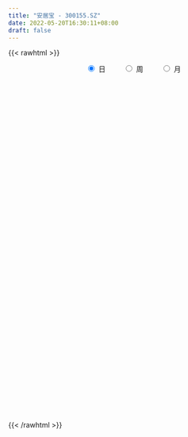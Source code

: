 ```yaml
---
title: "安居宝 - 300155.SZ"
date: 2022-05-20T16:30:11+08:00
draft: false
---
```

{{< rawhtml >}}
    <div style="text-align: center">
        <label style="padding: 1rem;"><input style="margin-right: .5rem" type="radio" name="period" value="D" checked onclick="period_change(this)">日</label>
        <label style="padding: 1rem;"><input style="margin-right: .5rem" type="radio" name="period" value="W" onclick="period_change(this)">周</label>
        <label style="padding: 1rem;"><input style="margin-right: .5rem" type="radio" name="period" value="M" onclick="period_change(this)">月</label>
    </div>
    <div id="chart" style="height: 700px;"></div> 
    <script type="text/javascript">
        const D_v = [57751.0,81426.78,64930.86,114203.27,86496.64,54710.0,44353.0,34879.56,78080.14,72686.0,58652.01,92417.17,85368.09,66142.0,47494.19,42449.63,61059.0,38392.52,54646.56,28686.56,47638.2,59276.23,89429.85,80877.7,136347.71,186581.29,125232.92,140850.24,121428.1,130361.52,85203.5,74372.62,77556.01,60577.04,64632.27,72877.63,79712.5,52461.68,53386.52,48295.1,43969.03,74801.59,96300.0,96854.07,121033.61,79101.15,132791.77,102451.82,155078.28,126963.71,229884.35,222835.74,270823.61,220479.15,531638.73,513896.41,493412.36,425028.34,273374.96,255426.6,186051.71,171099.27,159497.54,123657.02,125055.63,158560.73,205796.02,206231.53,129738.53,143461.03,93887.82,92218.44,84624.63,80809.13,102459.0,58048.0,83327.16,160422.32,97842.13,81337.65,89698.0,72445.73,64573.99,59011.18,58336.82,74738.61,56689.01,70477.8,60231.03,81984.26,71261.03,62314.48,49573.0,35732.0,46092.01,35340.0,47190.54,25537.57,81294.91,64873.7,60267.08,43890.94,117454.23,182838.84,99079.18,86862.43,58972.46,58164.03,69380.09,76491.51,48842.0,29265.54,104967.0,63440.52,31706.71,29141.08,25399.63,32442.0,20724.09,25888.12,50607.0,31213.51,41482.67,38821.62,39671.0,42809.01,45670.01,48001.12,41942.76,42024.0,33244.82,38828.18,43405.37,44772.98,42062.93,56739.0,36851.5,62158.69,89689.37,52804.51,47844.0,46863.61,44955.73,45784.0,63692.0,40584.01,48760.0,60044.01,42738.0,68519.59,54906.08,58363.0,60088.06,71353.9,132444.86,76979.72,38448.57,116321.56,91563.54,111314.1,73271.51,104076.48,85204.49,64006.57,120605.05,71641.07,59656.8,67993.03,83548.58,61233.29,79844.54,74498.18,80832.37,74869.0,57462.0,75894.0,75017.56,40268.0,40491.0,42506.0,37904.49,33321.0,34112.0,39893.05,51966.0,21568.0,27380.07,22882.17,32380.89,24889.06,30977.11,27613.0,25860.46,48894.0,39795.05,27001.08,18941.0,21655.0,28629.92,26099.03,25276.32,28661.93,38312.57,24546.33,33888.02,23027.34,31427.01,47430.2,44643.86,31616.04,30320.47,67922.49,64071.96,39758.66,25065.55,40383.14,32883.64,22451.09,56480.64,31120.14,30837.0,39677.0,41325.0,29004.0,13436.0,13160.0,11904.0,14396.0,9954.0,7465.0,11366.0,21228.14,13085.6,27381.87,24999.0,33482.3,67986.58,51865.16,47104.42,37143.62,27223.57,28928.0,88010.14,56545.42,23014.01,22842.14,28269.56,28320.0,23962.0,26897.04]
const D_histogram = [0.0,0.0101470085,0.0159519069,0.0320133411,0.026312772,0.0281432557,0.0250251243,0.0163717741,0.0211558486,0.0220080764,0.0215774161,0.0298248949,0.0265208554,0.0141875384,0.0094959934,0.0041259227,-0.0122718605,-0.0244832052,-0.0352891601,-0.0356328739,-0.0318725316,-0.0243879726,-0.0104386781,-0.0001648088,0.0091817074,0.0359432125,0.0383119292,0.0302856392,0.0326882771,0.0388744051,0.0310646458,0.0231174295,0.0033226187,-0.0113807516,-0.0220961915,-0.0175746352,-0.0349704513,-0.0440522006,-0.0384118968,-0.0320485173,-0.0274069915,-0.0227491875,-0.0131680872,-0.0028879346,0.0092125801,0.0090352034,0.0177435801,0.0117409504,0.0197800137,0.0265809849,0.0430378452,0.0530988624,0.0744570669,0.0684216093,0.1149380304,0.1565928013,0.1633037401,0.1333486751,0.1008237337,0.0496561347,0.0219198012,0.0045301661,-0.0214275066,-0.0315624018,-0.0420256644,-0.0616231044,-0.052592703,-0.0412886836,-0.0328871344,-0.0547500362,-0.0643169315,-0.0802068872,-0.0971296993,-0.0874261436,-0.0760211736,-0.0716325095,-0.0780900924,-0.0978493356,-0.1017126121,-0.0907110253,-0.0905458785,-0.0867642611,-0.0730582755,-0.057512924,-0.0446894061,-0.0232932518,-0.0109941761,-0.0094838896,-0.0052207134,0.00566175,0.0169187903,0.008636635,-0.0012670038,-0.0059213144,0.0006301545,-0.0046468088,0.0008185598,0.0025178184,0.0164397983,0.0251301042,0.0344956979,0.03541867,0.0481516297,0.0707005139,0.0763606331,0.0575627382,0.0523690254,0.0411769912,0.01714553,-0.0143509212,-0.0335262394,-0.0387918822,-0.0719890067,-0.1022815947,-0.1206362711,-0.1181460029,-0.1037281457,-0.09894629,-0.0849130081,-0.0649850488,-0.0409826091,-0.0213347937,-0.000292304,0.0179692182,0.030298546,0.0464906052,0.0615962672,0.0648779161,0.0725539594,0.0702912119,0.0713300815,0.0678395394,0.060900233,0.0558533339,0.0540443546,0.0414729597,0.0259112623,0.0264627834,0.0376627087,0.0382712952,0.0340368347,0.0179767736,0.0023255206,-0.0097016287,-0.0175283118,-0.0203574559,-0.0198595321,-0.0134280449,-0.0067749424,0.0060655057,0.0125244704,0.0197219228,0.0282363455,0.0274928737,0.0273048116,0.007629019,-0.0041019568,0.0050872703,0.0147702097,0.0242213384,0.0304238171,0.0399392083,0.0432831073,0.043761244,0.0397656646,0.0375521038,0.0269132779,0.0248917325,0.0251296878,0.0126742188,0.0177756952,0.0029411042,0.003823518,-0.0142158748,-0.0265444412,-0.0479884977,-0.0892286977,-0.1047735956,-0.1184757257,-0.1153564636,-0.1035090048,-0.0846614969,-0.0603070208,-0.0432127832,-0.0333812699,-0.0247121331,-0.0165315014,-0.0064955121,-0.0002751558,0.0070572414,0.0191534195,0.0182414476,0.0232223365,0.0092465392,-0.001859496,-0.010580385,-0.0096669128,-0.0046551923,-0.0011559417,-0.0032527161,-0.0068251107,-0.0181395119,-0.0355865195,-0.0373744937,-0.0342741895,-0.0377670621,-0.0572485853,-0.0409273855,-0.032922337,-0.0170725829,-0.0028414675,0.0160173407,0.032284344,0.0389805853,0.0417908923,0.0495811199,0.0421023373,0.0374746814,0.0418111766,0.0361273663,0.0390566984,0.0337402935,0.0177138243,-0.0067784516,-0.0135795504,-0.0248591028,-0.0261723552,-0.0345121383,-0.03333846,-0.0268256461,-0.0261811098,-0.0374851081,-0.0453893797,-0.0774483808,-0.1074737528,-0.1133457222,-0.12074342,-0.0965255846,-0.0637521094,-0.0367615101,-0.0115357273,0.0100114647,0.0153370967,0.0267738271,0.0337222007,0.0361399009,0.0329560462,0.0352875079,0.0395968633,0.0461061246]
const D_fast = [0.0,0.0126837607,0.0224766357,0.0465414053,0.0474190292,0.0562853268,0.0594234764,0.0548630698,0.0649361065,0.0712903534,0.0762540471,0.0919577496,0.0952839239,0.0864974916,0.0841799449,0.0798413549,0.0603756066,0.0420434606,0.0224152157,0.0131632834,0.0089554928,0.0103430586,0.0216826836,0.0319153507,0.0435572938,0.079304602,0.091251301,0.0907964208,0.101371128,0.1172758573,0.1172322593,0.1150644005,0.0961002443,0.0785516862,0.0623121984,0.0624400959,0.036301667,0.0162068675,0.0122441971,0.0105954473,0.0083852252,0.0073557323,0.0136448108,0.0232029798,0.0376066395,0.0396880637,0.0528323354,0.0497649433,0.06274901,0.0761952274,0.103411549,0.1267472819,0.1667197531,0.1777896978,0.2530406265,0.3338435978,0.3813804716,0.3847625753,0.3774435674,0.338690002,0.3164336188,0.3001765253,0.2688619759,0.2508364802,0.2298668015,0.1948635854,0.1907458111,0.1917276596,0.1919074251,0.1563570144,0.1307108861,0.0947692086,0.0535639717,0.0414109915,0.0338106681,0.0202912049,-0.0056889012,-0.0499104783,-0.0792019078,-0.0908780774,-0.1133494002,-0.131258848,-0.1358174313,-0.1346503108,-0.1329991444,-0.117426303,-0.1078757714,-0.1087364573,-0.1057784595,-0.0934805585,-0.0779938206,-0.0841168172,-0.0943372069,-0.1004718461,-0.0937628387,-0.1002015042,-0.0945314956,-0.0922027824,-0.0741708529,-0.0591980209,-0.0412085027,-0.0314308631,-0.006659996,0.0335640166,0.0583142941,0.0539070837,0.0618056273,0.0609078409,0.0411627622,0.0060785808,-0.0214782974,-0.0364419107,-0.0876362869,-0.1434992735,-0.1920130177,-0.2190592502,-0.2305734295,-0.2505281462,-0.2577231164,-0.2540414193,-0.2402846319,-0.2259705149,-0.2050011012,-0.1822472744,-0.1623433102,-0.1345285996,-0.1040238708,-0.0845227429,-0.0587082097,-0.0433981542,-0.0245267643,-0.0110574216,-0.0027716697,0.0061447647,0.0178468741,0.0156437191,0.0065598373,0.0137270542,0.0343426566,0.044519067,0.0487938151,0.0372279475,0.0221580746,0.0077055181,-0.0045032429,-0.0124217509,-0.0168887102,-0.0138142343,-0.0088548673,0.0055019572,0.0150920395,0.0272199725,0.0427934816,0.0489232283,0.055561369,0.0377928313,0.0250363663,0.0354974109,0.0488729027,0.064379366,0.078187799,0.0976879923,0.1118526681,0.1232711158,0.1292169525,0.1363914177,0.1324809113,0.136682299,0.1432026763,0.1339157619,0.1434611622,0.1293618472,0.1312001405,0.1096067791,0.0906421024,0.0572009214,-0.006346453,-0.0480847498,-0.0914058114,-0.1171256652,-0.1311554576,-0.1334733239,-0.124195603,-0.1179045612,-0.1164183653,-0.1139272619,-0.1098795055,-0.1014673942,-0.0953158268,-0.0862191193,-0.0693345864,-0.0656861964,-0.0548997233,-0.0665638858,-0.078134795,-0.0895007803,-0.0910040363,-0.0871561139,-0.0839458486,-0.0868558021,-0.0921344744,-0.1079837536,-0.1343273911,-0.1454589886,-0.1509272319,-0.16386187,-0.1976555394,-0.191566186,-0.1917917218,-0.1802101134,-0.1666893648,-0.1438262215,-0.1194881323,-0.1030467446,-0.0897887145,-0.0696032069,-0.0665564052,-0.0618153907,-0.0470261014,-0.0436780701,-0.0309845634,-0.027865895,-0.0394639081,-0.0656507969,-0.0758467833,-0.0933411114,-0.1011974525,-0.1181652703,-0.125326207,-0.1255198046,-0.1314205458,-0.152095821,-0.1713474376,-0.2227685339,-0.2796623441,-0.3138707441,-0.3514542969,-0.3513678576,-0.3345324097,-0.316732188,-0.294390337,-0.2703402789,-0.2611803727,-0.2430501855,-0.2276712618,-0.2162185864,-0.2111634294,-0.2000100908,-0.1858015195,-0.1677657271]
const D_slow = [0.0,0.0025367521,0.0065247289,0.0145280641,0.0211062571,0.0281420711,0.0343983521,0.0384912957,0.0437802578,0.0492822769,0.054676631,0.0621328547,0.0687630685,0.0723099531,0.0746839515,0.0757154322,0.0726474671,0.0665266658,0.0577043757,0.0487961573,0.0408280244,0.0347310312,0.0321213617,0.0320801595,0.0343755864,0.0433613895,0.0529393718,0.0605107816,0.0686828509,0.0784014522,0.0861676136,0.091946971,0.0927776256,0.0899324378,0.0844083899,0.0800147311,0.0712721183,0.0602590681,0.0506560939,0.0426439646,0.0357922167,0.0301049198,0.026812898,0.0260909144,0.0283940594,0.0306528603,0.0350887553,0.0380239929,0.0429689963,0.0496142425,0.0603737038,0.0736484194,0.0922626862,0.1093680885,0.1381025961,0.1772507964,0.2180767315,0.2514139002,0.2766198337,0.2890338673,0.2945138176,0.2956463592,0.2902894825,0.282398882,0.2718924659,0.2564866898,0.2433385141,0.2330163432,0.2247945596,0.2111070505,0.1950278177,0.1749760958,0.150693671,0.1288371351,0.1098318417,0.0919237143,0.0724011912,0.0479388573,0.0225107043,-0.000167052,-0.0228035217,-0.0444945869,-0.0627591558,-0.0771373868,-0.0883097383,-0.0941330513,-0.0968815953,-0.0992525677,-0.100557746,-0.0991423085,-0.094912611,-0.0927534522,-0.0930702032,-0.0945505317,-0.0943929931,-0.0955546953,-0.0953500554,-0.0947206008,-0.0906106512,-0.0843281252,-0.0757042007,-0.0668495332,-0.0548116257,-0.0371364973,-0.018046339,-0.0036556544,0.0094366019,0.0197308497,0.0240172322,0.0204295019,0.0120479421,0.0023499715,-0.0156472802,-0.0412176789,-0.0713767466,-0.1009132473,-0.1268452838,-0.1515818563,-0.1728101083,-0.1890563705,-0.1993020228,-0.2046357212,-0.2047087972,-0.2002164926,-0.1926418561,-0.1810192048,-0.165620138,-0.149400659,-0.1312621691,-0.1136893662,-0.0958568458,-0.078896961,-0.0636719027,-0.0497085692,-0.0361974806,-0.0258292406,-0.0193514251,-0.0127357292,-0.003320052,0.0062477718,0.0147569804,0.0192511739,0.019832554,0.0174071468,0.0130250689,0.0079357049,0.0029708219,-0.0003861893,-0.0020799249,-0.0005635485,0.0025675691,0.0074980498,0.0145571362,0.0214303546,0.0282565575,0.0301638122,0.029138323,0.0304101406,0.034102693,0.0401580276,0.0477639819,0.057748784,0.0685695608,0.0795098718,0.0894512879,0.0988393139,0.1055676334,0.1117905665,0.1180729885,0.1212415431,0.125685467,0.126420743,0.1273766225,0.1238226538,0.1171865435,0.1051894191,0.0828822447,0.0566888458,0.0270699144,-0.0017692016,-0.0276464528,-0.048811827,-0.0638885822,-0.074691778,-0.0830370955,-0.0892151287,-0.0933480041,-0.0949718821,-0.0950406711,-0.0932763607,-0.0884880058,-0.083927644,-0.0781220598,-0.075810425,-0.076275299,-0.0789203953,-0.0813371235,-0.0825009216,-0.082789907,-0.083603086,-0.0853093637,-0.0898442417,-0.0987408715,-0.108084495,-0.1166530423,-0.1260948079,-0.1404069542,-0.1506388006,-0.1588693848,-0.1631375305,-0.1638478974,-0.1598435622,-0.1517724762,-0.1420273299,-0.1315796068,-0.1191843268,-0.1086587425,-0.0992900722,-0.088837278,-0.0798054364,-0.0700412618,-0.0616061884,-0.0571777324,-0.0588723453,-0.0622672329,-0.0684820086,-0.0750250974,-0.083653132,-0.091987747,-0.0986941585,-0.1052394359,-0.114610713,-0.1259580579,-0.1453201531,-0.1721885913,-0.2005250219,-0.2307108769,-0.254842273,-0.2707803004,-0.2799706779,-0.2828546097,-0.2803517435,-0.2765174694,-0.2698240126,-0.2613934624,-0.2523584872,-0.2441194757,-0.2352975987,-0.2253983828,-0.2138718517]
const D_data = [['2021-05-11', 5.9726, 6.1416, 5.9527, 6.1614],['2021-05-12', 6.0919, 6.3006, 6.0819, 6.3105],['2021-05-13', 6.2211, 6.3006, 6.2012, 6.3503],['2021-05-14', 6.3204, 6.5093, 6.2409, 6.5291],['2021-05-17', 6.5192, 6.2906, 6.2409, 6.5689],['2021-05-18', 6.2211, 6.3999, 6.2211, 6.4794],['2021-05-19', 6.3801, 6.3602, 6.231, 6.3801],['2021-05-20', 6.3602, 6.2807, 6.231, 6.3602],['2021-05-21', 6.2807, 6.4596, 6.2608, 6.559],['2021-05-24', 6.3602, 6.4496, 6.2807, 6.4695],['2021-05-25', 6.4198, 6.4596, 6.3801, 6.5093],['2021-05-26', 6.4596, 6.6186, 6.4298, 6.6285],['2021-05-27', 6.5987, 6.5192, 6.4993, 6.6583],['2021-05-28', 6.4894, 6.39, 6.3204, 6.5192],['2021-05-31', 6.39, 6.4596, 6.3403, 6.4695],['2021-06-01', 6.45, 6.44, 6.39, 6.49],['2021-06-02', 6.43, 6.25, 6.24, 6.43],['2021-06-03', 6.27, 6.22, 6.22, 6.35],['2021-06-04', 6.25, 6.16, 6.12, 6.26],['2021-06-07', 6.16, 6.24, 6.16, 6.25],['2021-06-08', 6.24, 6.28, 6.17, 6.3],['2021-06-09', 6.24, 6.34, 6.24, 6.4],['2021-06-10', 6.34, 6.47, 6.3, 6.53],['2021-06-11', 6.46, 6.49, 6.4, 6.57],['2021-06-15', 6.56, 6.54, 6.47, 6.82],['2021-06-16', 6.46, 6.88, 6.46, 6.95],['2021-06-17', 6.76, 6.69, 6.58, 6.77],['2021-06-18', 6.5, 6.58, 6.36, 6.63],['2021-06-21', 6.57, 6.73, 6.51, 6.89],['2021-06-22', 6.7, 6.84, 6.57, 6.85],['2021-06-23', 6.85, 6.7, 6.66, 6.87],['2021-06-24', 6.71, 6.69, 6.63, 6.81],['2021-06-25', 6.65, 6.49, 6.45, 6.71],['2021-06-28', 6.49, 6.47, 6.43, 6.55],['2021-06-29', 6.48, 6.45, 6.36, 6.54],['2021-06-30', 6.45, 6.62, 6.42, 6.63],['2021-07-01', 6.67, 6.3, 6.29, 6.67],['2021-07-02', 6.28, 6.31, 6.2, 6.41],['2021-07-05', 6.34, 6.46, 6.31, 6.48],['2021-07-06', 6.45, 6.48, 6.38, 6.54],['2021-07-07', 6.48, 6.47, 6.41, 6.61],['2021-07-08', 6.44, 6.48, 6.32, 6.49],['2021-07-09', 6.42, 6.57, 6.38, 6.62],['2021-07-12', 6.61, 6.63, 6.57, 6.69],['2021-07-13', 6.61, 6.72, 6.59, 6.86],['2021-07-14', 6.73, 6.61, 6.58, 6.75],['2021-07-15', 6.6, 6.76, 6.56, 6.92],['2021-07-16', 6.7, 6.6, 6.57, 6.78],['2021-07-19', 6.53, 6.8, 6.35, 6.82],['2021-07-20', 6.7, 6.85, 6.66, 6.9],['2021-07-21', 6.89, 7.07, 6.85, 7.18],['2021-07-22', 7.1, 7.11, 6.99, 7.35],['2021-07-23', 7.13, 7.4, 7.07, 7.63],['2021-07-26', 7.28, 7.17, 7.04, 7.54],['2021-07-27', 7.22, 8.03, 7.04, 8.6],['2021-07-28', 8.0, 8.34, 7.64, 8.52],['2021-07-29', 8.07, 8.19, 8.01, 8.8],['2021-07-30', 8.02, 7.82, 7.55, 8.11],['2021-08-02', 7.68, 7.75, 7.58, 7.9],['2021-08-03', 7.67, 7.39, 7.28, 7.67],['2021-08-04', 7.4, 7.54, 7.33, 7.65],['2021-08-05', 7.52, 7.6, 7.36, 7.6],['2021-08-06', 7.65, 7.41, 7.3, 7.65],['2021-08-09', 7.37, 7.53, 7.34, 7.57],['2021-08-10', 7.47, 7.48, 7.41, 7.57],['2021-08-11', 7.44, 7.28, 7.17, 7.45],['2021-08-12', 7.26, 7.6, 7.24, 7.65],['2021-08-13', 7.55, 7.68, 7.46, 7.8],['2021-08-16', 7.68, 7.7, 7.56, 7.78],['2021-08-17', 7.71, 7.28, 7.18, 7.71],['2021-08-18', 7.18, 7.33, 7.1, 7.34],['2021-08-19', 7.25, 7.15, 7.04, 7.3],['2021-08-20', 7.15, 7.0, 6.93, 7.16],['2021-08-23', 7.01, 7.26, 7.01, 7.26],['2021-08-24', 7.25, 7.29, 7.1, 7.38],['2021-08-25', 7.27, 7.2, 7.16, 7.28],['2021-08-26', 7.17, 7.01, 6.98, 7.27],['2021-08-27', 6.98, 6.71, 6.6, 7.05],['2021-08-30', 6.67, 6.77, 6.66, 6.9],['2021-08-31', 6.73, 6.9, 6.69, 6.93],['2021-09-01', 6.85, 6.72, 6.64, 6.9],['2021-09-02', 6.7, 6.7, 6.6, 6.73],['2021-09-03', 6.69, 6.8, 6.67, 6.84],['2021-09-06', 6.82, 6.84, 6.75, 6.86],['2021-09-07', 6.84, 6.83, 6.79, 6.89],['2021-09-08', 6.85, 6.99, 6.84, 7.03],['2021-09-09', 6.96, 6.94, 6.88, 6.97],['2021-09-10', 6.9, 6.82, 6.74, 6.95],['2021-09-13', 6.74, 6.85, 6.68, 6.89],['2021-09-14', 6.91, 6.96, 6.82, 7.01],['2021-09-15', 6.99, 7.02, 6.91, 7.09],['2021-09-16', 6.99, 6.78, 6.77, 7.08],['2021-09-17', 6.8, 6.7, 6.6, 6.82],['2021-09-22', 6.67, 6.71, 6.58, 6.72],['2021-09-23', 6.73, 6.84, 6.73, 6.95],['2021-09-24', 6.85, 6.68, 6.65, 6.88],['2021-09-27', 6.77, 6.8, 6.62, 6.83],['2021-09-28', 6.77, 6.76, 6.69, 6.78],['2021-09-29', 6.74, 6.95, 6.66, 7.01],['2021-09-30', 6.94, 6.95, 6.89, 7.0],['2021-10-08', 6.98, 7.02, 6.93, 7.06],['2021-10-11', 7.04, 6.96, 6.88, 7.04],['2021-10-12', 6.91, 7.17, 6.85, 7.29],['2021-10-13', 7.17, 7.43, 7.12, 7.48],['2021-10-14', 7.33, 7.35, 7.18, 7.4],['2021-10-15', 7.33, 7.06, 7.06, 7.33],['2021-10-18', 7.06, 7.21, 6.99, 7.22],['2021-10-19', 7.15, 7.13, 7.01, 7.25],['2021-10-20', 7.09, 6.9, 6.9, 7.15],['2021-10-21', 6.86, 6.66, 6.65, 6.95],['2021-10-22', 6.66, 6.66, 6.64, 6.8],['2021-10-25', 6.66, 6.74, 6.66, 6.77],['2021-10-26', 6.73, 6.24, 6.16, 6.74],['2021-10-27', 6.27, 6.03, 5.95, 6.28],['2021-10-28', 6.0, 5.95, 5.91, 6.05],['2021-10-29', 5.95, 6.06, 5.93, 6.13],['2021-11-01', 6.06, 6.15, 6.03, 6.19],['2021-11-02', 6.16, 5.98, 5.97, 6.19],['2021-11-03', 5.98, 6.05, 5.93, 6.07],['2021-11-04', 6.07, 6.13, 6.0, 6.15],['2021-11-05', 6.13, 6.23, 6.1, 6.36],['2021-11-08', 6.21, 6.24, 6.17, 6.28],['2021-11-09', 6.24, 6.33, 6.17, 6.39],['2021-11-10', 6.28, 6.38, 6.23, 6.43],['2021-11-11', 6.37, 6.38, 6.31, 6.43],['2021-11-12', 6.38, 6.51, 6.35, 6.53],['2021-11-15', 6.51, 6.6, 6.41, 6.64],['2021-11-16', 6.65, 6.53, 6.5, 6.67],['2021-11-17', 6.49, 6.65, 6.49, 6.68],['2021-11-18', 6.66, 6.58, 6.56, 6.73],['2021-11-19', 6.57, 6.66, 6.53, 6.71],['2021-11-22', 6.7, 6.64, 6.59, 6.7],['2021-11-23', 6.57, 6.61, 6.53, 6.68],['2021-11-24', 6.63, 6.64, 6.53, 6.67],['2021-11-25', 6.65, 6.7, 6.61, 6.8],['2021-11-26', 6.71, 6.56, 6.48, 6.78],['2021-11-29', 6.54, 6.47, 6.45, 6.63],['2021-11-30', 6.52, 6.65, 6.5, 6.72],['2021-12-01', 6.67, 6.84, 6.59, 6.9],['2021-12-02', 6.86, 6.77, 6.72, 6.89],['2021-12-03', 6.83, 6.73, 6.7, 6.84],['2021-12-06', 6.72, 6.55, 6.5, 6.77],['2021-12-07', 6.61, 6.48, 6.38, 6.61],['2021-12-08', 6.52, 6.45, 6.42, 6.55],['2021-12-09', 6.46, 6.44, 6.4, 6.62],['2021-12-10', 6.41, 6.46, 6.4, 6.51],['2021-12-13', 6.46, 6.48, 6.36, 6.54],['2021-12-14', 6.47, 6.56, 6.44, 6.67],['2021-12-15', 6.63, 6.59, 6.53, 6.63],['2021-12-16', 6.59, 6.72, 6.54, 6.74],['2021-12-17', 6.71, 6.7, 6.59, 6.8],['2021-12-20', 6.68, 6.76, 6.64, 6.81],['2021-12-21', 6.8, 6.84, 6.72, 6.88],['2021-12-22', 6.8, 6.77, 6.74, 6.96],['2021-12-23', 6.76, 6.8, 6.67, 7.05],['2021-12-24', 6.79, 6.52, 6.52, 6.85],['2021-12-27', 6.52, 6.54, 6.43, 6.62],['2021-12-28', 6.55, 6.8, 6.53, 6.93],['2021-12-29', 6.83, 6.87, 6.7, 6.96],['2021-12-30', 6.8, 6.94, 6.78, 7.05],['2021-12-31', 7.05, 6.97, 6.89, 7.05],['2022-01-04', 6.97, 7.09, 6.93, 7.18],['2022-01-05', 7.09, 7.09, 7.03, 7.15],['2022-01-06', 7.06, 7.11, 6.97, 7.14],['2022-01-07', 7.09, 7.09, 7.03, 7.33],['2022-01-10', 7.04, 7.14, 6.92, 7.15],['2022-01-11', 7.15, 7.04, 7.02, 7.18],['2022-01-12', 7.06, 7.15, 7.01, 7.23],['2022-01-13', 7.14, 7.21, 7.1, 7.32],['2022-01-14', 7.25, 7.05, 7.04, 7.26],['2022-01-17', 7.08, 7.28, 7.03, 7.35],['2022-01-18', 7.32, 7.03, 7.01, 7.33],['2022-01-19', 7.0, 7.21, 6.96, 7.24],['2022-01-20', 7.23, 6.94, 6.94, 7.24],['2022-01-21', 6.95, 6.93, 6.76, 7.1],['2022-01-24', 6.87, 6.71, 6.58, 6.88],['2022-01-25', 6.7, 6.25, 6.23, 6.72],['2022-01-26', 6.3, 6.35, 6.2, 6.41],['2022-01-27', 6.35, 6.21, 6.09, 6.39],['2022-01-28', 6.23, 6.3, 6.14, 6.35],['2022-02-07', 6.42, 6.36, 6.24, 6.42],['2022-02-08', 6.35, 6.45, 6.31, 6.45],['2022-02-09', 6.45, 6.57, 6.4, 6.58],['2022-02-10', 6.58, 6.54, 6.47, 6.58],['2022-02-11', 6.51, 6.48, 6.45, 6.61],['2022-02-14', 6.44, 6.48, 6.4, 6.56],['2022-02-15', 6.45, 6.49, 6.41, 6.51],['2022-02-16', 6.49, 6.54, 6.48, 6.56],['2022-02-17', 6.55, 6.52, 6.45, 6.58],['2022-02-18', 6.45, 6.56, 6.42, 6.58],['2022-02-21', 6.6, 6.67, 6.53, 6.67],['2022-02-22', 6.63, 6.54, 6.5, 6.65],['2022-02-23', 6.56, 6.63, 6.52, 6.64],['2022-02-24', 6.55, 6.37, 6.3, 6.62],['2022-02-25', 6.43, 6.33, 6.32, 6.48],['2022-02-28', 6.33, 6.29, 6.21, 6.35],['2022-03-01', 6.28, 6.37, 6.28, 6.37],['2022-03-02', 6.33, 6.42, 6.32, 6.43],['2022-03-03', 6.46, 6.41, 6.37, 6.54],['2022-03-04', 6.35, 6.33, 6.28, 6.45],['2022-03-07', 6.33, 6.28, 6.24, 6.49],['2022-03-08', 6.28, 6.12, 6.11, 6.29],['2022-03-09', 6.17, 5.93, 5.8, 6.17],['2022-03-10', 5.99, 6.03, 5.99, 6.08],['2022-03-11', 5.93, 6.05, 5.79, 6.07],['2022-03-14', 6.01, 5.92, 5.91, 6.08],['2022-03-15', 5.8, 5.6, 5.55, 5.94],['2022-03-16', 5.65, 5.98, 5.6, 6.02],['2022-03-17', 5.95, 5.89, 5.87, 6.04],['2022-03-18', 5.95, 6.01, 5.86, 6.07],['2022-03-21', 6.01, 6.04, 5.98, 6.1],['2022-03-22', 6.06, 6.17, 5.96, 6.35],['2022-03-23', 6.16, 6.23, 6.16, 6.51],['2022-03-24', 6.21, 6.18, 6.1, 6.3],['2022-03-25', 6.11, 6.17, 6.11, 6.3],['2022-03-28', 6.09, 6.28, 6.05, 6.33],['2022-03-29', 6.26, 6.11, 6.1, 6.28],['2022-03-30', 6.16, 6.13, 6.1, 6.2],['2022-03-31', 6.11, 6.26, 6.09, 6.3],['2022-04-01', 6.17, 6.15, 6.13, 6.21],['2022-04-06', 6.22, 6.27, 6.13, 6.29],['2022-04-07', 6.27, 6.18, 6.18, 6.41],['2022-04-08', 6.19, 6.0, 5.9, 6.2],['2022-04-11', 6.08, 5.78, 5.75, 6.08],['2022-04-12', 5.78, 5.9, 5.75, 5.92],['2022-04-13', 5.9, 5.77, 5.77, 5.92],['2022-04-14', 5.77, 5.83, 5.77, 5.89],['2022-04-15', 5.81, 5.68, 5.63, 5.81],['2022-04-18', 5.73, 5.74, 5.63, 5.8],['2022-04-19', 5.75, 5.79, 5.73, 5.81],['2022-04-20', 5.79, 5.7, 5.67, 5.87],['2022-04-21', 5.7, 5.48, 5.44, 5.74],['2022-04-22', 5.48, 5.42, 5.37, 5.52],['2022-04-25', 5.37, 4.94, 4.91, 5.39],['2022-04-26', 5.0, 4.7, 4.66, 5.01],['2022-04-27', 4.64, 4.79, 4.48, 4.83],['2022-04-28', 4.7, 4.61, 4.57, 5.0],['2022-04-29', 4.62, 4.93, 4.62, 4.95],['2022-05-05', 4.92, 5.09, 4.82, 5.19],['2022-05-06', 4.97, 5.1, 4.9, 5.15],['2022-05-09', 5.08, 5.16, 5.05, 5.23],['2022-05-10', 5.08, 5.2, 5.01, 5.24],['2022-05-11', 5.2, 5.04, 5.02, 5.26],['2022-05-12', 4.99, 5.14, 4.99, 5.2],['2022-05-13', 5.15, 5.12, 5.06, 5.19],['2022-05-16', 5.18, 5.08, 5.05, 5.19],['2022-05-17', 5.08, 5.0, 4.91, 5.11],['2022-05-18', 5.01, 5.06, 5.01, 5.12],['2022-05-19', 5.0, 5.1, 5.0, 5.11],['2022-05-20', 5.13, 5.16, 5.1, 5.19]]
const W_v = [289378.17,310270.41,354008.92,355353.22,260810.6,197722.77,298901.68,263944.4,283984.21,465031.45,317056.99,345981.42,273258.52,350014.59,211943.79,118554.49,111097.83,98856.0,182935.01,157544.44,132823.9,165887.1,147099.74,94796.13,116182.09,126850.16,311429.13,138401.91,207829.24,173744.9,346530.98,726772.4399999999,255596.39,786492.3700000001,737212.3499999999,527871.6,295109.11,275139.52,188294.97,317034.73,337687.49,521390.61,704455.12,419195.75,214256.94,248618.1,171214.62,114349.94,383375.99,387677.21,199732.04,209084.45,203342.97,158983.28,273240.22,179039.45,118762.14,121536.34,104963.0,105334.97,205667.11,157198.74,139970.93,88759.4,123719.72,105681.93,147783.68,167584.59,192360.53,366444.1800000001,189428.34,217243.82,368177.8100000001,187061.97,99280.34,113402.25,55057.75,183037.35,161799.05,150798.02,187762.78,728499.53,718264.24,674731.11,1035940.0199999999,729494.14,541692.77,365097.4,337087.99,437948.78,402945.6299999999,391358.55,86849.9,334019.38,191999.75,168771.98,205648.79,151506.82,184300.02,169158.28,318084.0,227916.36,181010.65,173406.28,161123.68,536755.2799999999,202715.13,137201.41,179706.22,181721.0,222679.33,168286.41,194126.24,208984.09,27147.1,146150.7,323622.97,444541.6,583293.49,744595.89,999196.7400000001,311341.39,166913.25,185978.09,178900.9,396661.62,232887.65,210582.25,296166.41,465970.88,332689.75,495294.71,2163642.2800000003,2581791.4399999999,2507975.8100000005,2347815.8500000001,1229734.0600000001,872783.49,606076.8799999999,601833.52,495417.5,470512.83,412639.44,322778.56,235335.74,289107.72,285482.96,246705.79,420619.42,357877.34,337935.8,170920.92,402075.45,724599.77,499738.92,586012.12,2619210.5600000001,2362052.6399999997,894678.7100000001,558083.3200000001,998554.9500000001,1648061.3500000001,1960374.0600000001,884692.26,1578434.3900000001,988962.12,370112.98,1812919.1799999999,1841623.2999999998,2888320.6799999997,1562801.5600000001,871927.7999999999,646472.3799999999,497885.55,503725.2,575803.97,416012.9,372812.25,222588.94,425330.14,387398.49,618546.78,342948.43,274571.11,128916.98,120353.54,452903.76,463580.21,389501.67,367605.53,332070.68,183740.06,140010.21,180298.7,298890.73,202591.09,63549.5,350395.91,298519.34,375265.27,244041.9,305908.54,589012.1599999999,488921.75,330261.12,316752.24,532232.4199999999,1005585.6899999999,2184454.9899999998,1045450.0800000001,819300.9300000001,543930.45,485065.61,405897.5,319253.42,325363.8,117164.01,218896.72,60267.08,530125.62,311850.09,258520.85,155060.84,193997.81,210882.71,225808.46,289348.07,241879.35,274967.68,399229.5399999999,430919.28,373892.59,344072.77,367506.09,274176.56,197196.54,129100.19,173139.62,122326.03,150685.17,178144.45,227139.13,183318.65,111839.0,81900.0,63098.74,205714.91,84248.04,223721.14,130290.74]
const W_histogram = [0.0,-0.0194452422,-0.0606914092,-0.0668613394,-0.0706537542,-0.0870317052,-0.0569023008,-0.0593038396,-0.0567409798,-0.027861072,-0.0171855827,0.0022681044,0.0142713105,0.0309814628,0.0020170744,-0.0157963962,-0.0463469413,-0.0499246909,-0.0595119409,-0.0929300603,-0.1073230908,-0.1320093128,-0.1320619969,-0.138330757,-0.1365560041,-0.1094444927,-0.0801707288,-0.0703515664,-0.0454666594,-0.0895144166,-0.0669644983,-0.0808766263,-0.0690442693,-0.0252268787,0.0389066625,0.0690357896,0.0472501143,0.0711342959,0.0902311048,0.1007298846,0.1031770182,0.1441334081,0.1339670973,0.1277490837,0.1071033708,0.0682079274,0.0185065839,-0.0121875759,-0.0073719265,-0.0564589336,-0.0682357879,-0.0759059857,-0.0666361242,-0.0577720846,-0.0369169382,-0.0403662864,-0.0285906426,-0.0254380787,-0.017101738,-0.0059207146,0.0140202973,0.0258025245,0.0431094024,0.0446344258,0.0165960989,-0.0065356432,-0.0121542764,0.0010694558,0.0115782823,0.0487303446,0.0602798132,0.0581790691,0.0625994179,0.0518617796,0.0465355542,0.0315639868,0.0307560958,0.0438268063,0.0503501942,0.0510559143,0.0385296203,0.069211466,0.0937726154,0.1098435755,0.1509495722,0.1813484409,0.2024039873,0.1795600575,0.1758994767,0.1570140865,0.1568831744,0.1033879531,0.0517138533,0.0043975857,-0.0389741112,-0.0598973064,-0.0718092908,-0.0967814053,-0.1001065585,-0.0580247615,-0.0593858027,-0.0531418085,-0.0568303165,-0.0525602424,-0.044037727,-0.0483146618,-0.0735091229,-0.0788256079,-0.0674402166,-0.0592653276,-0.0319789746,-0.0041482446,0.0093448105,0.0087128613,-0.0007590977,0.0105598528,0.0223141409,0.0261182411,0.0360271523,0.0541897178,0.0229068732,-0.0050221009,-0.0249636039,-0.0243034597,-0.0182722086,-0.0041073785,0.0049708431,0.0280128545,0.0459377445,0.0432289741,0.0559787018,0.0688019671,0.2641776785,0.3167998939,0.3514329988,0.3872927708,0.2800388469,0.207139191,0.1036831283,0.0272137197,-0.0290325264,-0.0859642064,-0.1445485394,-0.1812463569,-0.1886534898,-0.1920083016,-0.2174113021,-0.2069240953,-0.1828393379,-0.1649772213,-0.1312752818,-0.1189219873,-0.0854434077,-0.0333088978,-0.0235051091,-0.0102527287,0.1211804168,0.1552669359,0.1566323629,0.1231097272,0.1440356241,0.1615172251,0.1235440674,0.1102386701,0.1267913232,0.1114302703,0.1375060374,0.1789962247,0.1590630388,0.2180166281,0.1642662037,0.097501511,0.0099987274,-0.058030574,-0.0746412722,-0.1727717353,-0.2264061595,-0.2779947521,-0.297062009,-0.3340187786,-0.3331963837,-0.2832427032,-0.2850118452,-0.305138763,-0.2861881434,-0.229766876,-0.185906507,-0.1073966315,-0.0706584169,-0.032695649,-0.0206102507,-0.0253372296,-0.0231676752,-0.0161046403,-0.0082097831,-0.01667919,-0.0146293879,0.0205834146,0.041070171,0.0498893985,0.0405832651,0.0560497439,0.0707884497,0.0726498535,0.0604332625,0.0679753035,0.0726733137,0.1243164272,0.17814255,0.1771406025,0.1848182787,0.1364856795,0.0801584099,0.0458410194,0.0225462515,-0.0016044601,-0.0186402173,-0.011773809,-0.0030226328,0.0045434877,-0.0171199181,-0.068692706,-0.0870124188,-0.0763111368,-0.0561034042,-0.0468230801,-0.0275408454,-0.0310174145,-0.0159588098,-0.0168391598,0.0125799198,0.0383593968,0.0502079836,0.0474839885,0.0031137437,-0.0133483914,-0.0178066343,-0.0342502525,-0.0425879441,-0.0631798019,-0.0749126354,-0.0675434759,-0.059921095,-0.0606993016,-0.0774126956,-0.0992323138,-0.1375604859,-0.1417934875,-0.1336838693,-0.1166822099]
const W_fast = [0.0,-0.0243065527,-0.080725572,-0.1036108371,-0.1250666904,-0.1632025677,-0.1472987386,-0.1645262372,-0.1761486224,-0.1542339826,-0.1478548889,-0.1278341758,-0.1122631421,-0.0878076241,-0.1162677438,-0.1380303135,-0.1801675939,-0.1962265162,-0.2206917515,-0.2773423859,-0.3185661891,-0.3762547393,-0.4093229227,-0.450174372,-0.4825386201,-0.482788232,-0.4735571503,-0.4813258794,-0.4678076372,-0.5342339987,-0.5284252049,-0.5625564895,-0.5679851998,-0.5304745289,-0.4566143221,-0.4092262475,-0.4191993943,-0.3775316387,-0.3358770536,-0.3001958026,-0.2719544145,-0.1949646726,-0.1716392091,-0.1459199518,-0.139789822,-0.1616332835,-0.206707981,-0.2404490347,-0.2374763671,-0.3006781076,-0.3295139088,-0.356160603,-0.3635497726,-0.3691287541,-0.3575028422,-0.371043762,-0.3664157789,-0.3696227347,-0.3655618285,-0.3558609837,-0.3324148976,-0.3141820392,-0.2860978107,-0.2734141808,-0.2973034829,-0.3220691358,-0.3307263381,-0.317235242,-0.3038318449,-0.2544971965,-0.2278777746,-0.2154337514,-0.1953635481,-0.1931357415,-0.1868280783,-0.193908649,-0.1870275161,-0.1630001041,-0.1438891675,-0.1304194689,-0.1333133578,-0.0853286456,-0.0373243424,0.0062075117,0.0850509014,0.1607868803,0.2324434235,0.2544895081,0.2948037965,0.3151719279,0.3542618094,0.3266135764,0.2878679399,0.2416510687,0.188535844,0.1526383222,0.1227740151,0.0736065493,0.0452547564,0.0728303631,0.0566228712,0.0495814133,0.0316853262,0.0228153397,0.0203284233,0.003972823,-0.0395989188,-0.0646218057,-0.0700964687,-0.0767379115,-0.0574463022,-0.0306526333,-0.0148233755,-0.0132771095,-0.0229388428,-0.0089799291,0.0083528942,0.0186865547,0.0376022539,0.0693122489,0.0437561225,0.0145716233,-0.0116107807,-0.0170265014,-0.0155633025,-0.002425317,0.0078956154,0.0379408403,0.0673501665,0.0754486396,0.1021930428,0.1322167998,0.3936369308,0.5254591197,0.6479504743,0.780633439,0.7433892269,0.7222743687,0.6447390881,0.5750731094,0.5115687317,0.4331460001,0.3384245323,0.2564151255,0.2018446202,0.1504877329,0.0707319069,0.0294880899,0.0078630128,-0.0155191759,-0.0146360568,-0.0320132592,-0.0198955315,0.023911754,0.0278392654,0.0385284636,0.2002567133,0.2731599664,0.3136834841,0.3109382803,0.3678730832,0.4257339905,0.4186468496,0.4329011198,0.4811516037,0.4936481183,0.5541003949,0.6403396384,0.6601722122,0.7736299585,0.7609460849,0.71855677,0.6335536683,0.5510167234,0.5157457071,0.3744223102,0.2641863461,0.1430990655,0.0497663064,-0.0706951579,-0.1531718589,-0.1740288542,-0.2470509576,-0.3434625661,-0.3960589823,-0.397079434,-0.3996956917,-0.348034974,-0.3289613637,-0.2991725081,-0.2922396724,-0.3033009587,-0.3069233231,-0.3038864483,-0.2980440369,-0.3106832413,-0.3122907861,-0.2719321299,-0.2411778309,-0.2198862538,-0.2190465708,-0.189567656,-0.1571318378,-0.1371079707,-0.134216246,-0.1096803792,-0.0868140405,-0.0040918202,0.09426994,0.1375531432,0.1914353891,0.1772242098,0.1409365427,0.118079407,0.100421202,0.0758693753,0.0541735638,0.0580965199,0.0660920379,0.0747940303,0.048850645,-0.0198953195,-0.059968137,-0.0683446392,-0.0621627575,-0.0645882035,-0.0521911802,-0.0634221029,-0.0523532007,-0.0574433405,-0.024879281,0.0104900452,0.0348906279,0.04403763,0.000445821,-0.0193534119,-0.0282633133,-0.0532694947,-0.0722541724,-0.1086409806,-0.139101973,-0.1486186825,-0.1559765753,-0.1719296072,-0.2079961752,-0.2546238718,-0.3273421654,-0.3670235389,-0.392334888,-0.4045037811]
const W_slow = [0.0,-0.0048613105,-0.0200341628,-0.0367494977,-0.0544129362,-0.0761708625,-0.0903964377,-0.1052223976,-0.1194076426,-0.1263729106,-0.1306693063,-0.1301022802,-0.1265344525,-0.1187890868,-0.1182848182,-0.1222339173,-0.1338206526,-0.1463018254,-0.1611798106,-0.1844123256,-0.2112430983,-0.2442454265,-0.2772609258,-0.311843615,-0.345982616,-0.3733437392,-0.3933864214,-0.410974313,-0.4223409779,-0.444719582,-0.4614607066,-0.4816798632,-0.4989409305,-0.5052476502,-0.4955209846,-0.4782620372,-0.4664495086,-0.4486659346,-0.4261081584,-0.4009256873,-0.3751314327,-0.3390980807,-0.3056063064,-0.2736690354,-0.2468931927,-0.2298412109,-0.2252145649,-0.2282614589,-0.2301044405,-0.2442191739,-0.2612781209,-0.2802546173,-0.2969136484,-0.3113566695,-0.3205859041,-0.3306774757,-0.3378251363,-0.344184656,-0.3484600905,-0.3499402691,-0.3464351948,-0.3399845637,-0.3292072131,-0.3180486066,-0.3138995819,-0.3155334927,-0.3185720618,-0.3183046978,-0.3154101272,-0.3032275411,-0.2881575878,-0.2736128205,-0.257962966,-0.2449975211,-0.2333636326,-0.2254726359,-0.2177836119,-0.2068269103,-0.1942393618,-0.1814753832,-0.1718429781,-0.1545401116,-0.1310969578,-0.1036360639,-0.0658986708,-0.0205615606,0.0300394362,0.0749294506,0.1189043198,0.1581578414,0.197378635,0.2232256233,0.2361540866,0.237253483,0.2275099552,0.2125356286,0.1945833059,0.1703879546,0.145361315,0.1308551246,0.1160086739,0.1027232218,0.0885156427,0.0753755821,0.0643661503,0.0522874849,0.0339102041,0.0142038022,-0.002656252,-0.0174725839,-0.0254673276,-0.0265043887,-0.0241681861,-0.0219899708,-0.0221797452,-0.019539782,-0.0139612467,-0.0074316865,0.0015751016,0.0151225311,0.0208492494,0.0195937242,0.0133528232,0.0072769583,0.0027089061,0.0016820615,0.0029247723,0.0099279859,0.021412422,0.0322196655,0.046214341,0.0634148328,0.1294592524,0.2086592258,0.2965174755,0.3933406682,0.46335038,0.5151351777,0.5410559598,0.5478593897,0.5406012581,0.5191102065,0.4829730717,0.4376614824,0.39049811,0.3424960346,0.288143209,0.2364121852,0.1907023507,0.1494580454,0.116639225,0.0869087281,0.0655478762,0.0572206518,0.0513443745,0.0487811923,0.0790762965,0.1178930305,0.1570511212,0.187828553,0.2238374591,0.2642167653,0.2951027822,0.3226624497,0.3543602805,0.3822178481,0.4165943574,0.4613434136,0.5011091733,0.5556133304,0.5966798813,0.621055259,0.6235549409,0.6090472974,0.5903869793,0.5471940455,0.4905925056,0.4210938176,0.3468283153,0.2633236207,0.1800245248,0.109213849,0.0379608877,-0.0383238031,-0.1098708389,-0.1673125579,-0.2137891847,-0.2406383426,-0.2583029468,-0.266476859,-0.2716294217,-0.2779637291,-0.2837556479,-0.287781808,-0.2898342538,-0.2940040513,-0.2976613982,-0.2925155446,-0.2822480018,-0.2697756522,-0.2596298359,-0.2456174,-0.2279202875,-0.2097578242,-0.1946495085,-0.1776556827,-0.1594873542,-0.1284082474,-0.0838726099,-0.0395874593,0.0066171104,0.0407385302,0.0607781327,0.0722383876,0.0778749505,0.0774738354,0.0728137811,0.0698703289,0.0691146707,0.0702505426,0.0659705631,0.0487973866,0.0270442818,0.0079664976,-0.0060593534,-0.0177651234,-0.0246503348,-0.0324046884,-0.0363943908,-0.0406041808,-0.0374592008,-0.0278693516,-0.0153173557,-0.0034463586,-0.0026679227,-0.0060050205,-0.0104566791,-0.0190192422,-0.0296662282,-0.0454611787,-0.0641893376,-0.0810752066,-0.0960554803,-0.1112303057,-0.1305834796,-0.155391558,-0.1897816795,-0.2252300514,-0.2586510187,-0.2878215712]
const W_data = [['2017-07-07', 7.6982, 7.826, 7.6982, 8.0522],['2017-07-14', 7.8359, 7.5213, 7.4918, 7.944],['2017-07-21', 7.5114, 7.0493, 6.5971, 7.5213],['2017-07-28', 7.0493, 7.305, 6.9215, 7.5409],['2017-08-04', 7.2951, 7.246, 7.0198, 7.7474],['2017-08-11', 7.1771, 6.9608, 6.9608, 7.3443],['2017-08-18', 6.9707, 7.5114, 6.9707, 7.6196],['2017-08-25', 7.4819, 7.1182, 6.7937, 7.5311],['2017-09-01', 7.0395, 7.1182, 6.9903, 7.1673],['2017-09-08', 7.128, 7.4819, 7.0592, 7.8359],['2017-09-15', 7.4623, 7.3246, 7.3148, 7.6196],['2017-09-22', 7.3148, 7.4918, 7.3148, 7.6982],['2017-09-29', 7.4524, 7.4721, 7.2165, 7.6687],['2017-10-13', 7.6687, 7.6097, 7.4918, 7.8457],['2017-10-20', 7.5999, 7.0002, 6.8527, 7.6196],['2017-10-27', 6.9903, 6.9903, 6.9608, 7.2066],['2017-11-03', 7.0198, 6.6561, 6.5774, 7.0395],['2017-11-10', 6.6561, 6.8429, 6.6069, 6.8527],['2017-11-17', 6.8724, 6.6659, 6.2923, 6.8822],['2017-11-24', 6.4693, 6.1645, 6.0662, 6.5676],['2017-12-01', 6.1743, 6.1645, 6.017, 6.2136],['2017-12-08', 6.1645, 5.8007, 5.5451, 6.194],['2017-12-15', 5.8204, 5.899, 5.7221, 5.9973],['2017-12-22', 5.8892, 5.6532, 5.5844, 5.9384],['2017-12-29', 5.6631, 5.5844, 5.4271, 5.6631],['2018-01-05', 5.6139, 5.8302, 5.5353, 5.8794],['2018-01-12', 5.8105, 5.8794, 5.6827, 6.1252],['2018-01-19', 5.8597, 5.6237, 5.4861, 5.8892],['2018-01-26', 5.5844, 5.8007, 5.5353, 5.9875],['2018-02-02', 5.7221, 4.7684, 4.5717, 5.7909],['2018-02-09', 4.6701, 5.4173, 4.3456, 5.4173],['2018-02-14', 5.4763, 4.8569, 4.8175, 5.958],['2018-02-23', 4.9257, 5.0437, 4.8372, 5.1223],['2018-03-02', 5.0437, 5.4861, 4.9552, 5.8007],['2018-03-09', 5.4763, 5.9678, 5.3288, 6.076],['2018-03-16', 5.9187, 5.7712, 5.6729, 6.1743],['2018-03-23', 5.7221, 5.1223, 5.1223, 5.9875],['2018-03-30', 5.0142, 5.6827, 4.9159, 5.7909],['2018-04-04', 5.7221, 5.7417, 5.5844, 5.899],['2018-04-13', 5.7319, 5.7319, 5.6532, 6.0465],['2018-04-20', 5.7024, 5.6926, 5.2403, 6.0465],['2018-04-27', 5.6827, 6.3415, 5.6631, 6.3415],['2018-05-04', 6.9805, 5.8499, 5.7122, 6.9805],['2018-05-11', 5.8499, 5.9187, 5.7909, 6.1153],['2018-05-18', 5.9384, 5.7221, 5.6139, 5.9482],['2018-05-25', 5.7515, 5.3681, 5.3484, 5.8204],['2018-06-01', 5.2698, 4.9945, 4.9159, 5.4468],['2018-06-08', 5.0142, 4.9847, 4.906, 5.2108],['2018-06-15', 4.9552, 5.319, 4.7389, 5.8105],['2018-06-22', 4.788, 4.4636, 4.208, 4.9748],['2018-06-29', 4.5029, 4.6799, 4.2866, 4.7192],['2018-07-06', 4.6701, 4.582, 4.3849, 4.7487],['2018-07-13', 4.6312, 4.7002, 4.4637, 4.7593],['2018-07-20', 4.7298, 4.6509, 4.5425, 4.848],['2018-07-27', 4.6214, 4.7987, 4.6017, 5.0549],['2018-08-03', 4.779, 4.4637, 4.3652, 4.8874],['2018-08-10', 4.4144, 4.6017, 4.3652, 4.6608],['2018-08-17', 4.5721, 4.4637, 4.4144, 4.7002],['2018-08-24', 4.4243, 4.4933, 4.375, 4.6706],['2018-08-31', 4.4736, 4.5228, 4.4736, 4.6509],['2018-09-07', 4.513, 4.6706, 4.3947, 4.8776],['2018-09-14', 4.6214, 4.6214, 4.5228, 4.7692],['2018-09-21', 4.6312, 4.7495, 4.5031, 4.7692],['2018-09-28', 4.71, 4.5918, 4.513, 4.7199],['2018-10-12', 4.5228, 4.1287, 3.8922, 4.582],['2018-10-19', 4.1385, 4.0104, 3.8528, 4.178],['2018-10-26', 4.0301, 4.0991, 3.9415, 4.2863],['2018-11-02', 4.0991, 4.306, 4.0006, 4.306],['2018-11-09', 4.2568, 4.2962, 4.2075, 4.3849],['2018-11-16', 4.2765, 4.7396, 4.2666, 4.7889],['2018-11-23', 4.8184, 4.5524, 4.4539, 4.8184],['2018-11-30', 4.5031, 4.4144, 4.2962, 4.6706],['2018-12-07', 4.4933, 4.513, 4.4736, 5.0254],['2018-12-14', 4.4736, 4.3159, 4.2962, 4.5327],['2018-12-21', 4.2962, 4.3455, 4.2568, 4.4144],['2018-12-28', 4.3652, 4.1681, 4.1188, 4.4046],['2019-01-04', 4.1582, 4.2962, 4.109, 4.306],['2019-01-11', 4.3159, 4.5031, 4.306, 4.5918],['2019-01-18', 4.513, 4.4834, 4.3947, 4.6214],['2019-01-25', 4.5031, 4.444, 4.3652, 4.582],['2019-02-01', 4.4736, 4.2568, 4.0893, 4.582],['2019-02-15', 4.2568, 4.8677, 4.2469, 5.3801],['2019-02-22', 4.9071, 4.986, 4.7987, 5.114],['2019-03-01', 5.0254, 5.0549, 4.9564, 5.4097],['2019-03-08', 5.0549, 5.6166, 5.0549, 6.2768],['2019-03-15', 5.8235, 5.8038, 5.4097, 6.1388],['2019-03-22', 5.6659, 5.9812, 5.5772, 6.0403],['2019-03-29', 5.8826, 5.587, 5.3407, 5.8826],['2019-04-04', 5.587, 5.9122, 5.587, 6.06],['2019-04-12', 5.9615, 5.8137, 5.6461, 6.1191],['2019-04-19', 5.8235, 6.1487, 5.6166, 6.1585],['2019-04-26', 6.2866, 5.4688, 5.3998, 6.2866],['2019-04-30', 5.4491, 5.3013, 5.1929, 5.6659],['2019-05-10', 5.2224, 5.1436, 4.7987, 5.3407],['2019-05-17', 5.0943, 4.9662, 4.917, 5.2421],['2019-05-24', 4.9662, 5.0648, 4.8381, 5.2027],['2019-05-31', 5.0648, 5.0648, 5.0057, 5.2816],['2019-06-06', 5.0845, 4.7593, 4.7495, 5.114],['2019-06-14', 4.779, 4.8973, 4.779, 5.0549],['2019-06-21', 4.9071, 5.5279, 4.848, 5.5279],['2019-06-28', 5.5279, 5.0643, 5.015, 5.5279],['2019-07-05', 5.1334, 5.1433, 5.0446, 5.2519],['2019-07-12', 5.1729, 4.9952, 4.8866, 5.1729],['2019-07-19', 4.9755, 5.0643, 4.8767, 5.163],['2019-07-26', 5.0742, 5.1235, 4.8669, 5.1532],['2019-08-02', 5.1235, 4.9458, 4.8866, 5.706],['2019-08-09', 4.9162, 4.5608, 4.4917, 4.9853],['2019-08-16', 4.5608, 4.6694, 4.4819, 4.7287],['2019-08-23', 4.7682, 4.8373, 4.6892, 4.9162],['2019-08-30', 4.7188, 4.7978, 4.699, 4.9755],['2019-09-06', 4.9162, 5.0939, 4.778, 5.1729],['2019-09-12', 5.1334, 5.2321, 5.1137, 5.2914],['2019-09-20', 5.242, 5.163, 5.0841, 5.3901],['2019-09-27', 5.163, 5.0248, 4.8471, 5.321],['2019-09-30', 4.9755, 4.8866, 4.8767, 5.0643],['2019-10-11', 4.9656, 5.1532, 4.857, 5.2815],['2019-10-18', 5.163, 5.2321, 5.1433, 5.3703],['2019-10-25', 5.2519, 5.1926, 5.0939, 5.548],['2019-11-01', 5.2321, 5.3309, 5.1235, 5.5974],['2019-11-08', 5.2815, 5.548, 5.2815, 5.8541],['2019-11-15', 6.0021, 4.9261, 4.9261, 6.091],['2019-11-22', 4.936, 4.8175, 4.7879, 5.0544],['2019-11-29', 4.7978, 4.778, 4.6793, 4.8373],['2019-12-06', 4.778, 4.9656, 4.7484, 4.9755],['2019-12-13', 4.9656, 5.0347, 4.9261, 5.0643],['2019-12-20', 5.0841, 5.1828, 5.015, 5.4098],['2019-12-27', 5.1729, 5.1828, 5.0841, 5.321],['2020-01-03', 5.1532, 5.4592, 5.0939, 5.4789],['2020-01-10', 5.4592, 5.5382, 5.3901, 5.6171],['2020-01-17', 5.5085, 5.3605, 5.3111, 5.933],['2020-01-23', 5.3506, 5.627, 5.2914, 5.785],['2020-02-07', 5.0643, 5.7553, 4.7879, 5.8245],['2020-02-14', 5.7553, 8.7564, 5.6961, 8.7564],['2020-02-21', 9.635, 7.8976, 7.8976, 11.3527],['2020-02-28', 7.8186, 8.2135, 7.7001, 9.25],['2020-03-06', 8.4998, 8.7663, 7.9272, 9.4475],['2020-03-13', 8.2233, 7.1078, 6.6636, 8.4306],['2020-03-20', 7.2065, 7.3151, 6.5254, 7.404],['2020-03-27', 7.0881, 6.6537, 6.6241, 7.2954],['2020-04-03', 6.5155, 6.634, 6.1897, 6.7228],['2020-04-10', 6.8018, 6.6043, 6.4266, 6.94],['2020-04-17', 6.5747, 6.318, 6.2687, 6.6142],['2020-04-24', 6.397, 5.9627, 5.933, 6.5648],['2020-04-30', 5.9725, 5.9133, 5.3407, 6.0219],['2020-05-08', 5.8837, 6.0713, 5.7751, 6.1996],['2020-05-15', 6.0713, 5.9923, 5.8442, 6.1404],['2020-05-22', 6.0021, 5.5184, 5.4789, 6.0318],['2020-05-29', 5.5184, 5.7948, 5.4394, 5.7948],['2020-06-05', 5.8343, 5.933, 5.7948, 6.2193],['2020-06-12', 5.9923, 5.8534, 5.7142, 6.1404],['2020-06-19', 5.8534, 6.0919, 5.8434, 6.1515],['2020-06-24', 6.1614, 5.8633, 5.8136, 6.1614],['2020-07-03', 5.8136, 6.1813, 5.7142, 6.2012],['2020-07-10', 6.1913, 6.6086, 6.1913, 6.8968],['2020-07-17', 6.6385, 6.231, 6.0819, 6.877],['2020-07-24', 6.2409, 6.3304, 6.2211, 6.8571],['2020-07-31', 6.4596, 8.2583, 6.39, 8.2583],['2020-08-07', 8.3776, 7.6124, 7.4633, 9.8186],['2020-08-14', 7.5527, 7.4434, 7.0558, 7.7912],['2020-08-21', 7.5825, 7.0558, 6.9962, 7.6124],['2020-08-28', 7.0956, 7.8409, 6.9763, 8.3279],['2020-09-04', 7.7912, 8.0596, 7.4931, 9.2223],['2020-09-11', 8.0993, 7.4633, 7.0558, 9.7987],['2020-09-18', 7.5527, 7.7714, 7.4335, 8.1888],['2020-09-25', 7.7117, 8.2981, 7.3341, 9.0434],['2020-09-30', 8.3179, 8.0496, 8.0099, 8.8248],['2020-10-09', 8.1291, 8.7552, 8.1192, 8.8148],['2020-10-16', 8.785, 9.3217, 8.3974, 9.5204],['2020-10-23', 9.2521, 8.8148, 8.626, 9.7887],['2020-10-30', 8.7453, 10.1366, 8.6061, 11.3788],['2020-11-06', 9.9974, 8.9738, 8.8745, 10.6831],['2020-11-13', 9.0037, 8.6757, 8.5366, 9.2422],['2020-11-20', 8.795, 8.1291, 7.9304, 8.8248],['2020-11-27', 8.1192, 8.0198, 7.8012, 8.4273],['2020-12-04', 8.0297, 8.467, 7.8707, 8.5664],['2020-12-11', 8.3776, 7.1155, 6.9863, 8.4074],['2020-12-18', 7.1652, 7.1751, 6.9565, 7.4434],['2020-12-25', 7.1552, 6.7776, 6.6086, 7.2745],['2020-12-31', 6.7478, 6.8173, 6.4993, 6.877],['2021-01-08', 6.8173, 6.231, 5.8633, 6.9962],['2021-01-15', 6.3105, 6.3701, 5.913, 6.708],['2021-01-22', 6.2608, 6.8968, 6.2111, 7.1155],['2021-01-29', 6.8372, 6.1614, 5.9925, 6.867],['2021-02-05', 6.2608, 5.6347, 5.6347, 6.4298],['2021-02-10', 5.6844, 5.8732, 5.5652, 5.913],['2021-02-19', 5.9527, 6.3204, 5.9527, 6.3304],['2021-02-26', 6.3204, 6.2409, 6.1316, 6.6782],['2021-03-05', 6.4198, 6.8571, 6.3204, 6.8571],['2021-03-12', 6.9465, 6.5391, 6.3602, 6.9763],['2021-03-19', 6.5391, 6.6782, 6.4596, 6.8471],['2021-03-26', 6.6583, 6.4298, 6.1714, 6.718],['2021-04-02', 6.39, 6.1813, 6.1416, 6.5093],['2021-04-09', 6.1813, 6.2012, 6.1416, 6.3204],['2021-04-16', 6.2012, 6.231, 5.913, 6.2409],['2021-04-23', 6.231, 6.231, 6.1913, 6.6285],['2021-04-30', 6.2111, 5.9726, 5.9428, 6.2807],['2021-05-07', 6.0322, 6.0322, 5.8931, 6.0422],['2021-05-14', 6.0322, 6.5093, 5.9329, 6.5291],['2021-05-21', 6.5192, 6.4596, 6.2211, 6.5689],['2021-05-28', 6.3602, 6.39, 6.2807, 6.6583],['2021-06-04', 6.39, 6.16, 6.12, 6.49],['2021-06-11', 6.16, 6.49, 6.16, 6.57],['2021-06-18', 6.56, 6.58, 6.36, 6.95],['2021-06-25', 6.57, 6.49, 6.45, 6.89],['2021-07-02', 6.49, 6.31, 6.2, 6.67],['2021-07-09', 6.34, 6.57, 6.31, 6.62],['2021-07-16', 6.61, 6.6, 6.56, 6.92],['2021-07-23', 6.53, 7.4, 6.35, 7.63],['2021-07-30', 7.28, 7.82, 7.04, 8.8],['2021-08-06', 7.68, 7.41, 7.28, 7.9],['2021-08-13', 7.37, 7.68, 7.17, 7.8],['2021-08-20', 7.68, 7.0, 6.93, 7.78],['2021-08-27', 7.01, 6.71, 6.6, 7.38],['2021-09-03', 6.67, 6.8, 6.6, 6.93],['2021-09-10', 6.82, 6.82, 6.74, 7.03],['2021-09-17', 6.74, 6.7, 6.6, 7.09],['2021-09-24', 6.67, 6.68, 6.58, 6.95],['2021-09-30', 6.77, 6.95, 6.62, 7.01],['2021-10-08', 6.98, 7.02, 6.93, 7.06],['2021-10-15', 7.04, 7.06, 6.85, 7.48],['2021-10-22', 7.06, 6.66, 6.64, 7.25],['2021-10-29', 6.66, 6.06, 5.91, 6.77],['2021-11-05', 6.06, 6.23, 5.93, 6.36],['2021-11-12', 6.21, 6.51, 6.17, 6.53],['2021-11-19', 6.51, 6.66, 6.41, 6.73],['2021-11-26', 6.7, 6.56, 6.48, 6.8],['2021-12-03', 6.54, 6.73, 6.45, 6.9],['2021-12-10', 6.72, 6.46, 6.38, 6.77],['2021-12-17', 6.46, 6.7, 6.36, 6.8],['2021-12-24', 6.68, 6.52, 6.52, 7.05],['2021-12-31', 6.52, 6.97, 6.43, 7.05],['2022-01-07', 6.97, 7.09, 6.93, 7.33],['2022-01-14', 7.04, 7.05, 6.92, 7.32],['2022-01-21', 7.08, 6.93, 6.76, 7.35],['2022-01-28', 6.87, 6.3, 6.09, 6.88],['2022-02-11', 6.42, 6.48, 6.24, 6.61],['2022-02-18', 6.44, 6.56, 6.4, 6.58],['2022-02-25', 6.6, 6.33, 6.3, 6.67],['2022-03-04', 6.33, 6.33, 6.21, 6.54],['2022-03-11', 6.33, 6.05, 5.79, 6.49],['2022-03-18', 6.01, 6.01, 5.55, 6.08],['2022-03-25', 6.01, 6.17, 5.96, 6.51],['2022-04-01', 6.09, 6.15, 6.05, 6.33],['2022-04-08', 6.22, 6.0, 5.9, 6.41],['2022-04-15', 6.08, 5.68, 5.63, 6.08],['2022-04-22', 5.73, 5.42, 5.37, 5.87],['2022-04-29', 5.37, 4.93, 4.48, 5.39],['2022-05-06', 4.92, 5.1, 4.82, 5.19],['2022-05-13', 5.08, 5.12, 4.99, 5.26],['2022-05-20', 5.18, 5.16, 4.91, 5.19]]
const M_v = [114648.27,43495.74,96467.14,218754.65,357009.81,239120.07,267214.82,1609679.4400000002,402034.26,816797.3700000001,787397.13,618801.5199999999,816080.14,827144.9700000001,1030915.09,764977.7400000001,330512.34,231893.86,219971.0,293770.24,386516.83,208971.59,1260110.8799999999,981112.4199999999,568930.3199999999,396879.82,490965.6400000001,334563.0100000001,609728.3600000001,322856.5100000001,1291716.4600000002,1163582.1800000002,743925.3600000001,561421.0,419551.66,445805.68,1217822.1599999999,637098.1900000001,535982.1000000001,373371.51,413664.19,564359.78,1258974.1099999996,1170858.4099999999,1669073.25,969201.16,1994225.5400000003,2612814.71,2595900.23,1765659.05,2665453.0199999996,2112677.27,2748286.9800000004,1301235.52,2580531.3999999999,4885831.3200000003,4049529.6799999992,4342368.54,5033241.7399999993,2412235.1000000006,1673796.3200000001,4158420.3799999999,4421729.6300000008,1903936.2499999998,1372325.25,2924011.48,1869315.5399999998,1031212.22,1279981.8799999999,751122.6,1034751.74,905731.03,397699.77,417681.0399999999,764479.9499999997,529763.9399999999,522277.41,3174367.1800000002,1347087.28,1218734.9199999997,1449880.5600000001,728637.4600000002,601932.9099999999,557164.74,879162.8500000001,1911948.1299999999,2117869.1200000001,1364407.7999999998,1724960.0200000005,1117915.6899999999,914846.0499999999,559440.7700000001,591596.1800000001,447877.4299999999,1062369.3600000001,767922.3700000002,713770.4800000001,2076943.5699999996,2741460.1099999994,1656190.8500000006,900439.9,823049.12,1041388.5000000002,940167.5099999998,821223.1700000002,1402776.9100000001,2316879.1200000001,1089127.2399999998,1210710.3100000001,7748704.2400000002,5262143.4799999995,2097448.6499999999,1056632.21,1387545.99,4731444.3100000005,5076883.1500000004,6797010.6499999985,6912976.1400000006,3645112.8599999999,2024917.6900000002,1774223.8400000001,976745.39,1672388.52,885900.36,1135224.21,1778477.1000000006,4171199.52,3072926.8499999992,1207395.6699999999,1160763.6399999999,884760.01,1537333.7300000002,1359648.0100000002,526437.4299999999,803492.21,493672.79,438259.92]
const M_histogram = [0.0,0.0059924786,0.0385278909,-0.0226600828,-0.0935053732,-0.1563042022,-0.1958928791,-0.1460620137,-0.1569592934,-0.094075703,-0.1019251214,-0.0836929799,-0.0725400803,-0.0362301849,0.014224614,0.0042230334,-0.0147898088,-0.0290838175,-0.0925732102,-0.11191423,-0.1319518646,-0.1301683064,-0.1214031538,-0.0248245696,0.0978367742,0.2066508502,0.2277435056,0.2216619953,0.2325106665,0.19494491,0.2315669594,0.238020969,0.2845144678,0.2775602049,0.3637009925,0.3159445716,0.4556131553,0.4428456949,0.3165103572,0.1909007998,0.1267980426,0.0882741697,0.125847318,0.1699185884,0.3376589775,0.3616220896,0.6124380224,0.5437264824,0.5936587802,0.8192322263,1.0209759158,0.9444666962,1.3826134205,2.1737912479,1.4088416042,0.4718293865,-0.123941022,-0.3241637201,-0.4103704498,-0.4321807885,-0.9051363669,-1.0709161647,-0.9848632759,-1.0310313886,-1.0088158601,-0.8649571178,-0.8609782847,-0.7931524087,-0.6814083696,-0.6160096517,-0.5628828977,-0.5509035455,-0.6029455199,-0.5844816342,-0.5954009422,-0.6165471065,-0.736211964,-0.7774707517,-0.7875981616,-0.75769262,-0.6686551653,-0.6084439903,-0.5743434477,-0.5482994131,-0.5067181777,-0.44450223,-0.3421110542,-0.2028084216,-0.1651775871,-0.1470605444,-0.102202816,-0.0716699569,-0.0276531658,-0.010129484,0.0351655475,0.0627187442,0.0913936573,0.1800634546,0.2754895465,0.3179617728,0.3274322074,0.330035987,0.3413402725,0.3119974931,0.294540625,0.3118743961,0.2769362006,0.2841510569,0.3028995804,0.4721083726,0.4352359414,0.3740956894,0.3139520854,0.2745096303,0.3865454264,0.405388175,0.4190779674,0.5401268343,0.4462694782,0.2926515259,0.1375019437,0.0361436783,-0.0294335989,-0.0900178671,-0.093981888,-0.0828782794,0.0036210974,-0.0024590596,-0.0043388044,-0.0634659878,-0.0607804177,-0.0365848317,-0.0632716599,-0.078187765,-0.0860424294,-0.1718262202,-0.2020103671]
const M_fast = [0.0,0.0074905983,0.0496579833,-0.0171950112,-0.1114166449,-0.2132915243,-0.3018534211,-0.288538059,-0.3386751622,-0.2993104975,-0.3326411962,-0.3353322998,-0.3423144202,-0.3150620711,-0.2610511186,-0.2699969409,-0.2927072353,-0.3142721984,-0.4009048937,-0.448224471,-0.5012500717,-0.53200859,-0.5535942259,-0.4632217841,-0.3161012468,-0.1556244583,-0.0775959264,-0.028261938,0.0407143999,0.0518848708,0.1463986601,0.212357912,0.3299800277,0.3924158161,0.5694818518,0.6007115737,0.8542834462,0.9522274096,0.9050196612,0.8271353037,0.7947320572,0.7782767267,0.8473117045,0.9338626221,1.1860177556,1.30038639,1.7043118285,1.771531909,1.9698789019,2.4002604046,2.857248073,3.0168555275,3.8006556069,5.1352812463,4.7225420036,3.9034871326,3.2767314686,2.9954678404,2.8066684983,2.6768129624,1.9775732923,1.5440644534,1.3839015232,1.0799755633,0.8499871268,0.7776065896,0.5663408515,0.4358786254,0.3772705721,0.2886668771,0.2010729066,0.0753263725,-0.1274519819,-0.2551085048,-0.4148780483,-0.5901609893,-0.8938788377,-1.1295053134,-1.3365322637,-1.4960498771,-1.5741762137,-1.6660760363,-1.7755613556,-1.8865921743,-1.9716904833,-2.0206000931,-2.0037366809,-1.9151361536,-1.918799716,-1.9374478093,-1.918140785,-1.9055254151,-1.8684219154,-1.8534306046,-1.7993441862,-1.7561113035,-1.704587976,-1.5709023151,-1.4066038365,-1.2846411671,-1.1933126806,-1.1081999042,-1.0115605506,-0.9629039567,-0.9067256686,-0.8114232984,-0.7771274438,-0.6988748233,-0.6044014047,-0.3171655194,-0.2452289651,-0.2128452948,-0.1945008774,-0.165315925,0.0433562277,0.16354602,0.2820053043,0.5380858798,0.5557958932,0.4753408224,0.3545667261,0.2622443804,0.1893087034,0.1062199684,0.0787604756,0.0691445142,0.1565491654,0.1498542435,0.1468897977,0.0718961173,0.059386583,0.0744359611,0.0319312179,-0.0025318284,-0.0318971003,-0.160637446,-0.2413241848]
const M_slow = [0.0,0.0014981197,0.0111300924,0.0054650717,-0.0179112716,-0.0569873222,-0.105960542,-0.1424760454,-0.1817158687,-0.2052347945,-0.2307160748,-0.2516393198,-0.2697743399,-0.2788318861,-0.2752757326,-0.2742199743,-0.2779174265,-0.2851883809,-0.3083316834,-0.3363102409,-0.3692982071,-0.4018402837,-0.4321910721,-0.4383972145,-0.413938021,-0.3622753084,-0.305339432,-0.2499239332,-0.1917962666,-0.1430600391,-0.0851682993,-0.025663057,0.0454655599,0.1148556112,0.2057808593,0.2847670022,0.398670291,0.5093817147,0.588509304,0.6362345039,0.6679340146,0.690002557,0.7214643865,0.7639440336,0.848358778,0.9387643004,1.091873806,1.2278054266,1.3762201217,1.5810281783,1.8362721572,2.0723888313,2.4180421864,2.9614899984,3.3137003994,3.4316577461,3.4006724906,3.3196315605,3.2170389481,3.1089937509,2.8827096592,2.614980618,2.3687647991,2.1110069519,1.8588029869,1.6425637074,1.4273191363,1.2290310341,1.0586789417,0.9046765288,0.7639558043,0.626229918,0.475493538,0.3293731294,0.1805228939,0.0263861172,-0.1576668737,-0.3520345617,-0.5489341021,-0.7383572571,-0.9055210484,-1.057632046,-1.2012179079,-1.3382927612,-1.4649723056,-1.5760978631,-1.6616256267,-1.712327732,-1.7536221288,-1.7903872649,-1.8159379689,-1.8338554582,-1.8407687496,-1.8433011206,-1.8345097337,-1.8188300477,-1.7959816333,-1.7509657697,-1.6820933831,-1.6026029399,-1.520744888,-1.4382358913,-1.3529008231,-1.2749014498,-1.2012662936,-1.1232976946,-1.0540636444,-0.9830258802,-0.9073009851,-0.7892738919,-0.6804649066,-0.5869409842,-0.5084529629,-0.4398255553,-0.3431891987,-0.2418421549,-0.1370726631,-0.0020409545,0.109526415,0.1826892965,0.2170647824,0.226100702,0.2187423023,0.1962378355,0.1727423635,0.1520227937,0.152928068,0.1523133031,0.151228602,0.1353621051,0.1201670007,0.1110207927,0.0952028778,0.0756559365,0.0541453292,0.0111887741,-0.0393138176]
const M_data = [['2011-01-31', 5.9756, 5.2805, 5.1232, 6.0122],['2011-02-28', 5.2805, 5.3744, 5.2098, 5.6],['2011-03-31', 5.5366, 5.8305, 5.2841, 5.9976],['2011-04-29', 5.85, 4.5854, 4.4366, 6.2037],['2011-05-31', 4.6073, 4.0584, 3.5351, 4.7415],['2011-06-30', 4.049, 3.6908, 3.451, 4.0708],['2011-07-29', 3.6971, 3.5507, 3.5351, 4.0397],['2011-08-31', 3.5476, 4.5443, 3.4884, 5.3572],['2011-09-30', 4.6159, 3.7438, 3.6535, 4.6346],['2011-10-31', 3.7438, 4.6813, 3.6379, 4.7934],['2011-11-30', 4.5754, 3.8341, 3.7126, 5.0395],['2011-12-30', 3.9494, 4.0802, 3.5538, 4.3138],['2012-01-31', 4.0989, 3.9712, 3.6722, 4.672],['2012-02-29', 3.9276, 4.3325, 3.8808, 4.6657],['2012-03-30', 4.292, 4.6969, 4.2203, 4.8277],['2012-04-27', 4.7156, 4.017, 3.8643, 5.0706],['2012-05-31', 4.0551, 3.7816, 3.6035, 4.2778],['2012-06-29', 3.7721, 3.6925, 3.5812, 3.9184],['2012-07-31', 3.7053, 2.7734, 2.7098, 3.9597],['2012-08-31', 2.7956, 2.9738, 2.7575, 3.2727],['2012-09-28', 2.961, 2.7098, 2.5762, 3.4604],['2012-10-31', 2.713, 2.7734, 2.6621, 3.0405],['2012-11-30', 2.8052, 2.7289, 2.5889, 3.9597],['2012-12-31', 2.7002, 3.9947, 2.5126, 4.0297],['2013-01-31', 3.9756, 4.8852, 3.7784, 5.4704],['2013-02-28', 4.8916, 5.4068, 4.4527, 5.6231],['2013-03-29', 5.3687, 4.7866, 4.3159, 5.55],['2013-04-26', 4.7994, 4.6276, 4.1378, 5.1269],['2013-05-31', 4.5831, 5.0037, 4.5417, 5.5022],['2013-06-28', 5.0005, 4.4721, 4.1563, 5.0875],['2013-07-31', 4.4688, 5.5546, 4.1273, 6.7178],['2013-08-30', 5.5385, 5.4741, 5.2196, 6.3988],['2013-09-30', 5.4483, 6.3311, 5.4161, 6.7113],['2013-10-31', 6.3601, 6.0057, 6.0057, 7.5877],['2013-11-29', 5.9606, 7.6682, 5.864, 7.6682],['2013-12-31', 7.1882, 6.402, 6.0637, 7.4749],['2014-01-30', 6.3762, 9.3598, 6.286, 9.827],['2014-02-28', 9.1342, 8.2192, 7.4105, 9.8205],['2014-03-31', 8.477, 6.8015, 6.6727, 8.6542],['2014-04-30', 6.8273, 6.4181, 6.2377, 7.491],['2014-05-30', 6.5083, 6.895, 6.0154, 7.0722],['2014-06-30', 6.9884, 7.1205, 6.2828, 7.3203],['2014-07-31', 7.1688, 8.2587, 7.0947, 8.7019],['2014-08-29', 8.2848, 8.7867, 8.1088, 9.4776],['2014-09-30', 8.8649, 11.231, 8.8649, 11.6417],['2014-10-31', 11.2441, 10.3576, 9.2625, 11.3744],['2014-11-28', 10.3445, 14.4836, 9.6992, 15.4679],['2014-12-31', 14.1121, 11.6026, 10.9507, 17.3387],['2015-01-30', 11.6091, 13.6819, 10.6313, 16.1914],['2015-02-27', 13.4016, 17.4104, 13.369, 18.7075],['2015-03-31', 17.3061, 19.255, 14.9921, 21.2953],['2015-04-30', 19.255, 17.1757, 16.3023, 20.6369],['2015-05-29', 17.2735, 25.8646, 17.2604, 31.4834],['2015-06-30', 25.8841, 35.44, 25.8841, 36.9587],['2015-07-31', 31.9011, 17.8917, 17.5682, 31.9011],['2015-08-31', 18.627, 12.3526, 10.2056, 20.9798],['2015-09-30', 11.7644, 13.0977, 10.0095, 14.48],['2015-10-30', 13.6761, 16.1956, 13.382, 17.7544],['2015-11-30', 15.5682, 17.0192, 14.6075, 20.3818],['2015-12-31', 16.8819, 17.6466, 15.4702, 18.5779],['2016-01-29', 17.774, 10.5389, 9.7056, 17.9799],['2016-02-29', 10.784, 12.2546, 10.5978, 17.1564],['2016-03-31', 12.0683, 14.7251, 11.5487, 16.2545],['2016-04-29', 14.5094, 12.6859, 12.4506, 15.1761],['2016-05-31', 12.6761, 12.9421, 11.2742, 13.6271],['2016-06-30', 12.9618, 14.415, 11.8325, 15.2202],['2016-07-29', 14.69, 12.5886, 12.2449, 15.1417],['2016-08-31', 12.6083, 13.109, 12.1271, 13.3251],['2016-09-30', 13.1287, 13.7179, 12.6475, 13.9437],['2016-10-31', 13.6884, 13.2367, 13.168, 13.7277],['2016-11-30', 13.2563, 13.0501, 11.6852, 13.4331],['2016-12-30', 12.9912, 12.3628, 11.695, 13.5018],['2017-01-26', 12.402, 11.0666, 10.5069, 12.4904],['2017-02-28', 11.0666, 11.4397, 10.8506, 11.9503],['2017-03-31', 11.3514, 10.6542, 10.5658, 12.1369],['2017-04-28', 10.7524, 9.9668, 9.4267, 11.1942],['2017-05-31', 9.9766, 7.7967, 7.4628, 10.0454],['2017-06-30', 7.7967, 7.6982, 6.5987, 9.7802],['2017-07-31', 7.6982, 7.2558, 6.5971, 8.0522],['2017-08-31', 7.2656, 7.0985, 6.7937, 7.7474],['2017-09-29', 7.1083, 7.4721, 7.0493, 7.8359],['2017-10-31', 7.6687, 6.8625, 6.6561, 7.8457],['2017-11-30', 6.8625, 6.1546, 6.017, 6.951],['2017-12-29', 6.1546, 5.5844, 5.4271, 6.2136],['2018-01-31', 5.6139, 5.3386, 5.2895, 6.1252],['2018-02-28', 5.3484, 5.2796, 4.3456, 5.958],['2018-03-30', 5.2108, 5.6827, 4.9159, 6.1743],['2018-04-27', 5.7221, 6.3415, 5.2403, 6.3415],['2018-05-31', 6.9805, 5.1518, 4.9748, 6.9805],['2018-06-29', 5.142, 4.6799, 4.208, 5.8105],['2018-07-31', 4.6701, 4.8283, 4.3849, 5.0549],['2018-08-31', 4.8184, 4.5228, 4.3652, 4.8677],['2018-09-28', 4.513, 4.5918, 4.3947, 4.8776],['2018-10-31', 4.5228, 4.1484, 3.8528, 4.582],['2018-11-30', 4.178, 4.4144, 4.1681, 4.8184],['2018-12-28', 4.4933, 4.1681, 4.1188, 5.0254],['2019-01-31', 4.1582, 4.1385, 4.0893, 4.6214],['2019-02-28', 4.1878, 5.0648, 4.1484, 5.4097],['2019-03-29', 5.0648, 5.587, 4.9564, 6.2768],['2019-04-30', 5.587, 5.3013, 5.1929, 6.2866],['2019-05-31', 5.2224, 5.0648, 4.7987, 5.3407],['2019-06-28', 5.0845, 5.0643, 4.7495, 5.5279],['2019-07-31', 5.1334, 5.2815, 4.8669, 5.706],['2019-08-30', 5.163, 4.7978, 4.4819, 5.163],['2019-09-30', 4.9162, 4.8866, 4.778, 5.3901],['2019-10-31', 4.9656, 5.4, 4.857, 5.5974],['2019-11-29', 5.2716, 4.778, 4.6793, 6.091],['2019-12-31', 4.778, 5.3111, 4.7484, 5.4098],['2020-01-23', 5.3506, 5.627, 5.2914, 5.933],['2020-02-28', 5.0643, 8.2135, 4.7879, 11.3527],['2020-03-31', 8.4998, 6.2489, 6.1897, 9.4475],['2020-04-30', 6.2489, 5.9133, 5.3407, 6.94],['2020-05-29', 5.8837, 5.7948, 5.4394, 6.1996],['2020-06-30', 5.8343, 5.9527, 5.7142, 6.2193],['2020-07-31', 5.9826, 8.2583, 5.7838, 8.2583],['2020-08-31', 8.3776, 7.7217, 6.9763, 9.8186],['2020-09-30', 7.6819, 8.0496, 7.0558, 9.7987],['2020-10-30', 8.1291, 10.1366, 8.1192, 11.3788],['2020-11-30', 9.9974, 7.9204, 7.8012, 10.6831],['2020-12-31', 7.9304, 6.8173, 6.4993, 8.5664],['2021-01-29', 6.8173, 6.1614, 5.8633, 7.1155],['2021-02-26', 6.2608, 6.2409, 5.5652, 6.6782],['2021-03-31', 6.4198, 6.2708, 6.1714, 6.9763],['2021-04-30', 6.2708, 5.9726, 5.913, 6.6285],['2021-05-31', 6.0322, 6.4596, 5.8931, 6.6583],['2021-06-30', 6.45, 6.62, 6.12, 6.95],['2021-07-30', 6.67, 7.82, 6.2, 8.8],['2021-08-31', 7.68, 6.9, 6.6, 7.9],['2021-09-30', 6.85, 6.95, 6.58, 7.09],['2021-10-29', 6.98, 6.06, 5.91, 7.48],['2021-11-30', 6.06, 6.65, 5.93, 6.8],['2021-12-31', 6.67, 6.97, 6.36, 7.05],['2022-01-28', 6.97, 6.3, 6.09, 7.35],['2022-02-28', 6.42, 6.29, 6.21, 6.67],['2022-03-31', 6.28, 6.26, 5.55, 6.54],['2022-04-29', 6.17, 4.93, 4.48, 6.41],['2022-05-31', 4.92, 5.16, 4.82, 5.26]]
        const D_a = [null,null,null,null,null,null,null,null,null,null,null,null,6.6583,null,null,null,null,null,6.12,null,null,null,null,null,null,6.95,null,null,null,null,null,null,null,null,null,null,null,6.2,null,null,null,null,null,null,null,null,null,null,null,null,null,null,null,null,null,null,8.8,null,null,null,null,null,null,null,null,null,null,null,null,null,null,null,null,null,null,null,null,6.6,null,null,null,null,null,null,null,null,null,null,null,null,7.09,null,null,null,null,null,6.62,null,null,null,null,null,null,7.48,null,null,null,null,null,null,null,null,null,null,5.91,null,null,null,null,null,null,null,null,null,null,null,null,null,null,null,null,null,null,null,null,null,null,null,6.9,null,null,null,null,null,null,null,6.36,null,null,null,null,null,null,null,null,null,null,null,null,null,null,null,null,null,7.33,null,null,null,null,null,null,null,null,null,null,null,null,null,6.09,null,null,null,null,null,null,null,null,null,null,null,6.67,null,null,null,null,null,null,null,null,null,null,null,null,null,null,null,5.55,null,null,null,null,null,6.51,null,null,null,null,null,null,null,null,null,null,null,null,null,null,null,null,null,null,null,null,null,null,4.48,null,null,null,null,null,null,5.26,null,null,null,null,null,5.0,null]
const W_a = [null,null,6.5971,null,null,null,null,null,null,null,null,null,null,7.8457,null,null,null,null,null,null,null,null,null,null,5.4271,null,null,null,null,null,null,null,null,null,null,null,null,null,null,null,null,null,6.9805,null,null,null,null,null,null,4.208,null,null,null,null,5.0549,null,null,null,null,null,null,null,null,null,null,3.8528,null,null,null,null,null,null,5.0254,null,null,null,null,null,null,null,4.0893,null,null,null,null,null,null,null,null,null,null,6.2866,null,null,null,null,null,4.7495,null,null,null,null,null,null,null,5.706,null,null,null,null,null,null,null,4.8471,null,null,null,null,null,null,6.091,null,null,null,null,null,null,null,null,null,null,4.7879,null,null,null,9.4475,null,null,null,null,null,null,null,5.3407,null,null,null,null,null,null,null,null,null,null,null,null,null,9.8186,null,null,null,null,null,null,7.3341,null,null,null,null,11.3788,null,null,null,null,null,null,null,null,null,null,null,null,null,null,5.5652,null,null,null,6.9763,null,null,null,null,null,null,null,5.8931,null,null,null,null,null,null,null,null,null,null,null,8.8,null,null,null,null,null,null,null,null,null,null,null,null,5.91,null,null,null,null,null,null,null,null,null,7.33,null,null,null,null,null,null,null,null,null,null,null,null,null,null,4.48,null,null,null]
const M_a = [null,null,null,6.2037,null,null,null,null,null,null,null,null,null,null,null,null,null,null,null,null,2.5762,null,null,null,null,5.6231,null,null,null,null,4.1273,null,null,null,null,null,null,null,null,null,null,null,null,null,null,null,null,null,null,null,null,null,null,36.9587,null,null,null,null,null,null,9.7056,null,null,null,null,null,null,null,13.9437,null,null,null,null,null,null,null,null,null,null,null,null,null,null,null,null,null,null,null,null,null,null,null,null,3.8528,null,null,null,null,null,6.2866,null,null,null,4.4819,null,null,null,null,null,null,null,null,null,null,null,null,null,11.3788,null,null,null,5.5652,null,null,null,null,8.8,null,null,null,null,null,null,null,null,null,null]
        const D_b = [[{ coord: ['2021-05-27', 6.6583] }, { coord: ['2022-03-23', 6.2] }]]
const W_b = [[{ coord: ['2017-07-21', 6.9805] }, { coord: ['2018-05-04', 6.5971] }],[{ coord: ['2018-06-22', 5.0254] }, { coord: ['2020-02-07', 4.208] }],[{ coord: ['2020-03-06', 9.4475] }, { coord: ['2020-10-30', 7.3341] }],[{ coord: ['2021-02-10', 6.9763] }, { coord: ['2022-01-07', 5.8931] }]]
const M_b = [[{ coord: ['2011-04-29', 5.6231] }, { coord: ['2013-07-31', 4.1273] }],[{ coord: ['2015-06-30', 13.9437] }, { coord: ['2018-10-31', 9.7056] }],[{ coord: ['2018-10-31', 6.2866] }, { coord: ['2021-02-26', 4.4819] }]]
    </script>
{{< /rawhtml >}}